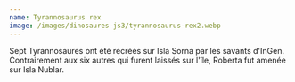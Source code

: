 ```yaml
---
name: Tyrannosaurus rex
image: /images/dinosaures-js3/tyrannosaurus-rex2.webp
---
```

Sept Tyrannosaures ont été recréés sur Isla Sorna par les savants d'InGen. Contrairement aux six autres qui furent laissés sur l'île, Roberta fut amenée sur Isla Nublar.